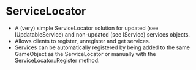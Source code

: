 # ServiceLocator
- A (very) simple ServiceLocator solution for updated (see IUpdatableService) and non-updated (see IService) services objects.
- Allows clients to register, unregister and get services.
- Services can be automatically registered by being added to the same GameObject as the ServiceLocator or manually with the ServiceLocator::Register method.
